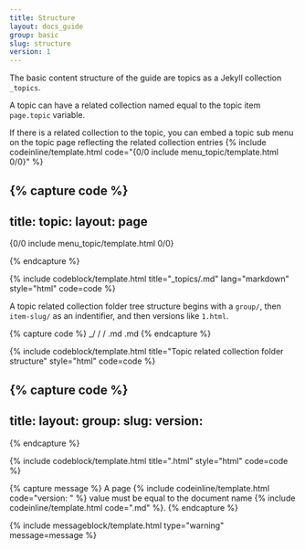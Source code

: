 ```yaml
---
title: Structure
layout: docs_guide
group: basic
slug: structure
version: 1
---
```


The basic content structure of the guide are topics as a Jekyll collection `_topics`.

A topic can have a related collection named equal to the topic item `page.topic` variable.

If there is a related collection to the topic, you can embed a topic sub menu on the topic page reflecting the related collection entries {% include codeinline/template.html code="{0/0 include menu_topic/template.html 0/0}" %}

{% capture code %}
---
title: <topic-title>
topic: <topic-slug>
layout: page
---

{0/0 include menu_topic/template.html 0/0}

{% endcapture %}

{% include codeblock/template.html
title="_topics/<topic-slug>.md"
lang="markdown"
style="html"
code=code
%}

A topic related collection folder tree structure begins with a `group/`, then `item-slug/` as an indentifier, and then versions like `1.html`.

{% capture code %}
_<topic-slug>/
	<group-slug>/
		<item-slug>/
			<version-number>.md
			<version-number>.md
{% endcapture %}

{% include codeblock/template.html
title="Topic related collection folder structure"
style="html"
code=code
%}

{% capture code %}
---
title: <item-title>
layout: <layout>
group: <group-slug>
slug: <item-slug>
version: <version-number>
---
{% endcapture %}

{% include codeblock/template.html
title="<version-number>.html"
style="html"
code=code
%}

{% capture message %}
A page {% include codeinline/template.html code="version: <version-number>" %} value must be equal to the document name {% include codeinline/template.html code="<version-number>.md" %}.
{% endcapture %}

{% include messageblock/template.html
type="warning"
message=message
%}

